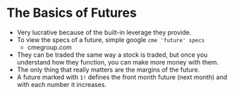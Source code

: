 # The Basics of Futures

- Very lucrative because of the built-in leverage they provide.
- To view the specs of a future, simple google `cme 'future' specs`
  - cmegroup.com
- They can be traded the same way a stock is traded, but once you understand how
they function, you can make more money with them.
- The only thing that really matters are the margins of the future.
- A future marked with `1!` defines the front month future (next month) and with each 
number it increases.

